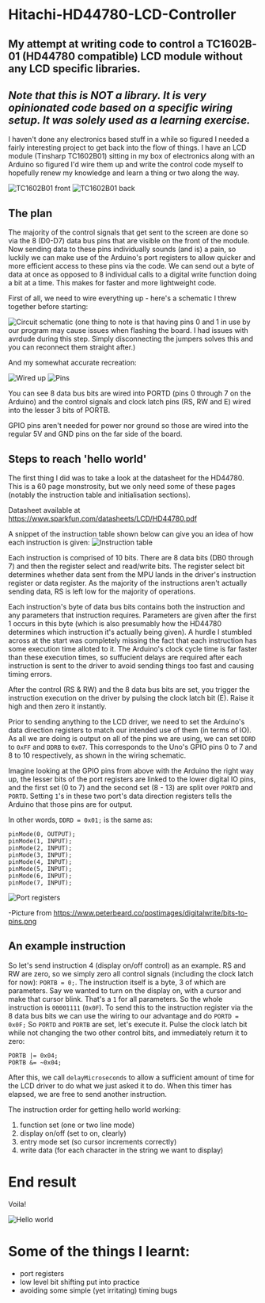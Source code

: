 # Hitachi-HD44780-LCD-Controller
## My attempt at writing code to control a TC1602B­01 (HD44780 compatible) LCD module without any LCD specific libraries.

## *Note that this is NOT a library. It is very opinionated code based on a specific wiring setup. It was solely used as a learning exercise.*

I haven't done any electronics based stuff in a while so figured I needed a fairly interesting project to get back into the flow of things. I have an LCD module (Tinsharp TC1602B­01) sitting in my box of electronics along with an Arduino so figured I'd wire them up and write the control code myself to hopefully renew my knowledge and learn a thing or two along the way.


![TC1602B­01 front](img/lcd_front.jpg)
![TC1602B­01 back](img/lcd_back.jpg)

## The plan
The majority of the control signals that get sent to the screen are done so via the 8 (D0-D7) data bus pins that are visible on the front of the module. Now sending data to these pins individually sounds (and is) a pain, so luckily we can make use of the Arduino's port registers to allow quicker and more efficient access to these pins via the code. We can send out a byte of data at once as opposed to 8 individual calls to a digital write function doing a bit at a time. This makes for faster and more lightweight code.

First of all, we need to wire everything up - here's a schematic I threw together before starting:

![Circuit schematic](img/citcuit_schematic.png)
(one thing to note is that having pins 0 and 1 in use by our program may cause issues when flashing the board. I had issues with avrdude during this step. Simply disconnecting the jumpers solves this and you can reconnect them straight after.)

And my somewhat accurate recreation:

![Wired up](img/wired_up.jpg)
![Pins](img/pins.jpg)

You can see 8 data bus bits are wired into PORTD (pins 0 through 7 on the Arduino) and the control signals and clock latch pins (RS, RW and E) wired into the lesser 3 bits of PORTB.

GPIO pins aren't needed for power nor ground so those are wired into the regular 5V and GND pins on the far side of the board.

## Steps to reach 'hello world'
The first thing I did was to take a look at the datasheet for the HD44780. This is a 60 page monstrosity, but we only need some of these pages (notably the instruction table and initialisation sections).

Datasheet available at https://www.sparkfun.com/datasheets/LCD/HD44780.pdf

A snippet of the instruction table shown below can give you an idea of how each instruction is given: 
![Instruction table](img/instruction_table.png)

Each instruction is comprised of 10 bits. There are 8 data bits (DB0 through 7) and then the register select and read/write bits. The register select bit determines whether data sent from the MPU lands in the driver's instruction register or data register. As the majority of the instructions aren't actually sending data, RS is left low for the majority of operations.

Each instruction's byte of data bus bits contains both the instruction and any parameters that instruction requires. Parameters are given after the first 1 occurs in this byte (which is also presumably how the HD44780 determines which instruction it's actually being given). A hurdle I stumbled across at the start was completely missing the fact that each instruction has some execution time alloted to it. The Arduino's clock cycle time is far faster than these execution times, so suffucient delays are required after each instruction is sent to the driver to avoid sending things too fast and causing timing errors.

After the control (RS & RW) and the 8 data bus bits are set, you trigger the instruction execution on the driver by pulsing the clock latch bit (E). Raise it high and then zero it instantly.

Prior to sending anything to the LCD driver, we need to set the Arduino's data direction registers to match our intended use of them (in terms of IO). As all we are doing is output on all of the pins we are using, we can set `DDRD` to `0xFF` and `DDRB` to `0x07`. This corresponds to the Uno's GPIO pins 0 to 7 and 8 to 10 respectively, as shown in the wiring schematic.

Imagine looking at the GPIO pins from above with the Arduino the right way up, the lesser bits of the port registers are linked to the lower digital IO pins, and the first set (0 to 7) and the second set (8 - 13) are split over `PORTD` and `PORTD`. Setting `1`'s in these two port's data direction registers tells the Arduino that those pins are for output.

In other words, `DDRD = 0x01;` is the same as:

```
pinMode(0, OUTPUT);
pinMode(1, INPUT);
pinMode(2, INPUT);
pinMode(3, INPUT);
pinMode(4, INPUT);
pinMode(5, INPUT);
pinMode(6, INPUT);
pinMode(7, INPUT);
```

![Port registers](img/bits-to-pins.png)

-Picture from https://www.peterbeard.co/postimages/digitalwrite/bits-to-pins.png

## An example instruction
So let's send instruction 4 (display on/off control) as an example. RS and RW are zero, so we simply zero all control signals (including the clock latch for now): `PORTB = 0;`. The instruction itself is a byte, 3 of which are parameters. Say we wanted to turn on the display on, with a cursor and make that cursor blink. That's a `1` for all parameters. So the whole instruction is `00001111` (`0x0F`). To send this to the instruction register via the 8 data bus bits we can use the wiring to our advantage and do `PORTD = 0x0F;` So `PORTD` and `PORTB` are set, let's execute it. Pulse the clock latch bit while not changing the two other control bits, and immediately return it to zero:

```
PORTB |= 0x04;
PORTB &= ~0x04;
```

After this, we call `delayMicroseconds` to allow a sufficient amount of time for the LCD driver to do what we just asked it to do. When this timer has elapsed, we are free to send another instruction.

The instruction order for getting hello world working:
1. function set (one or two line mode)
2. display on/off (set to on, clearly)
3. entry mode set (so cursor increments correctly)
4. write data (for each character in the string we want to display)

# End result
Voila!

![Hello world](img/working.jpg)


# Some of the things I learnt:
- port registers
- low level bit shifting put into practice
- avoiding some simple (yet irritating) timing bugs

